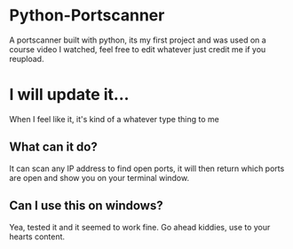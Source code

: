 # Python-Portscanner
A portscanner built with python, its my first project and was used on a course video I watched, feel free to edit whatever just credit me if you reupload.

# I will update it...
When I feel like it, it's kind of a whatever type thing to me

## What can it do?
It can scan any IP address to find open ports, it will then return which ports are open and show you on your terminal window.

## Can I use this on windows?
Yea, tested it and it seemed to work fine. Go ahead kiddies, use to your hearts content.
